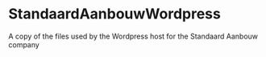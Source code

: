 # StandaardAanbouwWordpress
A copy of the files used by the Wordpress host for the Standaard Aanbouw company

